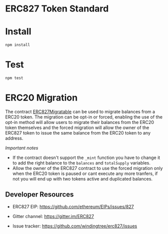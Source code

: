# ERC827 Token Standard

# Install

`npm install`

# Test

`npm test`

# ERC20 Migration

The contract [ERC827Migratable](contracts/ERC827/ERC827Migratable.sol) can be used to migrate balances from a ERC20 token.
The migration can be opt-in or forced, enabling the use of the opt-in method will allow users to migrate their balances from the ERC20 token themselves and the forced migration will allow the owner of the ERC827 token to issue the same balance from the ERC20 token to any address.

*Important notes*
- If the contract doesn't support the `_mint` function you have to change it to add the right balance to the `balances` and `totalSupply` variables.
- Allow the owner of the ERC827 contract to use the forced migration only when the ERC20 token is paused or cant execute any more tranfers, if not you will end up with two tokens active and duplicated balances.

## Developer Resources

- ERC827 EIP: https://github.com/ethereum/EIPs/issues/827

- Gitter channel: https://gitter.im/ERC827

- Issue tracker: https://github.com/windingtree/erc827/issues
